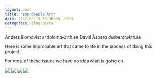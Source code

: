 ```yaml
---
layout: post
title: "Improbable Art"
date: 2022-05-19 15:36:00 -0000
categories: Blog posts
---
```


Anders Blomqvist andblomq@kth.se 
David Åsberg dasberg@kth.se 

Here is some improbable art that came to life in the process of doing this project. 

For most of these issues we have no idea what is going on. 


![](/dgi22_project/assets/improbable-art-1.gif)
![](/dgi22/assets/improbable-art-2.gif)
![](/dgi22/assets/improbable_art_3.png)
![](/dgi22/assets/improbable_art_4_negative_density.gif)
